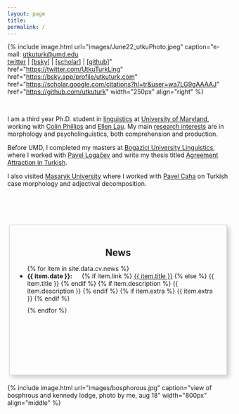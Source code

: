 ```yaml
---
layout: page
title:
permalink: /
---
```

<!-- change font color -->

<link rel="stylesheet" href="/css/fontawesome/css/all.css" >
<link rel="stylesheet" href="css/academicons/css/academicons.min.css"/>

{%
  include image.html
  url="images/June22_utkuPhoto.jpeg"
  caption="e-mail: utkuturk@umd.edu <br><a href='https://twitter.com/UtkuTurkLing'>[twitter]</a> | <a href='https://bsky.app/profile/utkuturk.com'>[bsky]</a> | <a href='https://scholar.google.com/citations?hl=tr&user=wa7LG9gAAAAJ'>[scholar]</a> | <a href='https://github.com/utkuturk'>[github]</a>"
  href="https://twitter.com/UtkuTurkLing"
  href="https://bsky.app/profile/utkuturk.com"
  href="https://scholar.google.com/citations?hl=tr&user=wa7LG9gAAAAJ"
  href="https://github.com/utkuturk"
  width="250px"
  align="right"
%}

<br>

I am a third year Ph.D. student in <a href='https://linguistics.umd.edu/'>linguistics</a> at <a href='https://umd.edu/'>University of Maryland</a>, working  with <a href='https://www.colinphillips.net/'>Colin Phillips</a> and <a href='https://ellenlau.net/'>Ellen Lau</a>. My main <a href='https://www.utkuturk.com/research/'>research interests</a> are in morphology and psycholinguistics, both comprehension and production.

Before UMD, I completed my masters at <a href='https://linguistics.boun.edu.tr'>Bogazici University Linguistics</a>, where I worked with <a href='https://scholar.google.com/citations?user=fhbdTJIAAAAJ&hl=en'>Pavel Logačev</a> and write my thesis titled <a href='https://www.utkuturk.com/ma/'>Agreement Attraction in Turkish</a>.

I also visited <a href = 'https://www.muni.cz/en'>Masaryk University</a> where I worked with <a href = 'https://scholar.google.cz/citations?user=-T030GMAAAAJ&hl=no'>Pavel Caha</a> on Turkish case morphology and adjectival decomposition.


<br><br><br>
<!--
<div class="news-container">
  <h2>News</h2>
  <ul>
    <li><span class="date"><strong>January 2025</strong>:</span> talk on Superiority effects in Turkish at LSA2025 (w/<a href="https://sadiralewis.github.io/">Sadira Lewis</a>)! <a href="/files/handouts/LewisTurkSLAB.pdf">[handout]</a></li>
    <li><span class="date"><strong>October 2024</strong>:</span> talk on <a href="files/abstracts/TurkEtAl-puzzles.pdf">relative timing of agreement and verb planning</a> at <a href="https://sites.google.com/view/puzzlesofagreement">Puzzles of Agreement</a>! <a href="/files/slides/Turketal-puzzles.pdf">[slides]</a></li>
    <li><span class="date"><strong>October 2024</strong>:</span> we are organizing HSP2025, and I made the website! Submit your work! <a href="https://hsp2025.github.io/">[hsp2025]</a></li>
    <li><span class="date"><strong>August 2024</strong>:</span> book chapter on suppletion and suspended affixation in press at OUP! <a href="https://lingbuzz.net/lingbuzz/008295">[lingbuzz]</a> & <a href="files/papers/Turk2024.pdf">[local pdf]</a></li>
    <li><span class="date"><strong>July 2024</strong>:</span> designed and taught a workshop on production experiments in Oxford University  (w/Colin Phillips, Allison Dods and Eun-Kyoung Rosa Lee). <a href="https://utkuturk.com/mfa.html">[some notes on implementing production experiments]</a></li>
    <li><span class="date"><strong>May 2024</strong>:</span> poster on <a href="files/abstracts/hsp-2024-agree.pdf">agreement planning</a> and <a href="files/abstracts/hsp-2024-task.pdf">task effects</a> in production in <a href="https://hsp2024.github.io/">HSP2024</a></li>
    <li><span class="date"><strong>March 2024</strong>:</span> case syncretism and agreement attraction paper (w/ Pavel Logačev) published on <em>Language, Cognition, and Neuroscience</em>! <a href="https://doi.org/10.1080/23273798.2024.2324766">[link]</a></li>
    <li><span class="date"><strong>April 2024</strong>:</span> book chapter on the phonemic status of Turkish glide [j] published! <a href="files/pdfs/CanalisEtAl2024.pdf">[pdf]</a></li>
    <li><span class="date"><strong>March 2023</strong>:</span> talk on response bias and agreement attraction in <a href="https://lrdc.pitt.edu/HSP2023/">HSP2023</a>. <a href="files/slides/hsp2023.pdf">[slides]</a></li>
  </ul>
</div> -->


<div class="news-container">
  <h2>News</h2>
  <ul>
    {% for item in site.data.cv.news %}
      <li>
        <span class="date"><strong>{{ item.date }}:</strong></span>
        {% if item.link %}
          <a href="{{ item.link }}">{{ item.title }}</a>
        {% else %}
          {{ item.title }}
        {% endif %}
        {% if item.description %}
          {{ item.description }}
        {% endif %}
        {% if item.extra %}
          {{ item.extra }}
        {% endif %}
      </li>
    {% endfor %}
  </ul>
</div>

<style>
  .news-container {
    width: 90%; /* Make the container take up most of the page width */
    height: 300px;
    overflow-y: auto;
    border: 1px solid #ccc;
    margin: 20px auto;
    padding: 20px;
    box-shadow: 5px 5px 10px rgba(0, 0, 0, 0.2); /* More pronounced shadow */
  }

  .news-container h2 {
    text-align: center;
    margin-bottom: 15px;
  }

  .news-container ul {
    list-style-type: square;
    padding-left: 20px;
  }

  .news-container li {
    margin-bottom: 10px;
  }

  .date {
    display: inline-block;
    width: 120px;
  }
</style>


{% include image.html url="images/bosphorous.jpg" caption="view of bosphrous and kennedy lodge, photo by me, aug 18" width="800px" align="middle" %}

<!--
In my freetime, I usually play games on [Steam][steam] or take amateur [photographs][flickr]. My favorite food is [gata][gata] with koritz and my favorite icecream flavor is [saffron and rose][rose]. -->



  [cal]:   resources/calligraphy/
  [thesis]: ma/
  [glide]:  2022/130/glide.html
  [sa]:     research/sa/
  [case]:   research/case/
  [aug]:    research/aug/
  [hc]:     2022/130/as-if.html
  [trlazud]: research/trlazud/
  [grtr]:   research/grtr/
  [deepl]:  research/deepl/
  [taship]: teaching.md
  [dept]:   https://linguistics.boun.edu.tr
  [umdling]: https://linguistics.umd.edu/
  [langsci]: http://languagescience.umd.edu
  [ellen]: https://ellenlau.net/
  [uni]:    http://www.boun.edu.tr
  [pavel]:  https://scholar.google.com/citations?user=fhbdTJIAAAAJ&hl=en
  [colin]:  https://www.colinphillips.net/
  [gata]:   https://en.wikipedia.org/wiki/Gata_(food)
  [rose]:   https://explorepartsunknown.com/koreatown-la/koreatown-perfect-day/
  [steam]:  https://steamcommunity.com/id/lecagot
  [flickr]: https://flickr.com/photos/97029582@N03/albums
  [caha]:   https://www.muni.cz/en/people/53172-pavel-caha/cv
  [mas]:    https://www.muni.cz/en
  [ud]:     https://www.universaldependencies.org
  [cv]:     files/cv.pdf
  [manu]:   https://github.com/utkuturk/tr_bias/blob/master/paper/draft/manuscript.pdf
  [o]:      https://en.wikipedia.org/wiki/Gender_neutrality_in_genderless_languages#Turkish
  [twitter]:https://www.twitter.com/utkuturkling
  [tfj]:    https://translateforjustice.wordpress.com/
  [gezi]:   https://en.wikipedia.org/wiki/Gezi_Park_protests


<!--

- 🌱 <span style="text-decoration: underline">learning</span>
  - *stan & multinomial processing trees*
  - *horseshoe priors and sparsity*<br><br>


**utkuturk/utkuturk** is a ✨ _special_ ✨ repository because its `README.md` (this file) appears on your GitHub profile.

Here are some ideas to get you started:

- 🔭 I’m currently working on ...
- 🌱 I’m currently learning ...
- 👯 I’m looking to collaborate on ...
- 🤔 I’m looking for help with ...
- 💬 Ask me about ...
- 📫 How to reach me: ...
- 😄 Pronouns: ...
- ⚡ Fun fact: ...
-->
